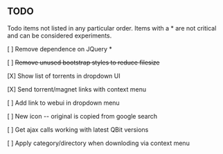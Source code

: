 ## TODO

Todo items not listed in any particular order.
Items with a * are not critical and can be considered experiments.


[ ] Remove dependence on JQuery *

[ ] ~~Remove unused bootstrap styles to reduce filesize~~

[X] Show list of torrents in dropdown UI

[X] Send torrent/magnet links with context menu

[ ] Add link to webui in dropdown menu

[ ] New icon -- original is copied from google search

[ ] Get ajax calls working with latest QBit versions

[ ] Apply category/directory when downloding via context menu